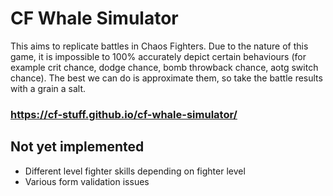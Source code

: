# CF Whale Simulator
This aims to replicate battles in Chaos Fighters. Due to the nature of this game, it is impossible to 100% accurately depict certain behaviours (for example crit chance, dodge chance, bomb throwback chance, aotg switch chance). The best we can do is approximate them, so take the battle results with a grain a salt.

### https://cf-stuff.github.io/cf-whale-simulator/

## Not yet implemented
- Different level fighter skills depending on fighter level
- Various form validation issues
